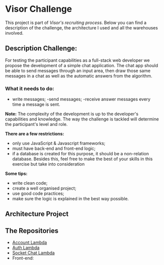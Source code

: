 # Visor Challenge

This project is part of *Visor's  recruiting process*. Below you can find a description of the challenge, the architecture I used and all the warehouses involved.

## Description Challenge:

For testing the participant capabilities as a full-stack web developer we propose the
development of a simple chat application. The chat app should be able to send messages through an input area, then draw those same messages in a chat as well as the automatic answers from the algorithm.


### What it needs to do:
- write messages;
-send messages;
-receive answer messages every time a message is sent.

**Note:** The complexity of the development is up to the developer's capabilities and knowledge. The way the
challenge is tackled will determine the participant's level and role.

**There are a few restrictions:**
- only use JavaScript & Javascript frameworks;
- must have back-end and front-end logic;
- if a database is created for this purpose, it
should be a non-relation database.
Besides this, feel free to make the best of your
skills in this exercise but take into consideration


**Some tips:**
- write clean code;
- create a well organised project;
- use good code practices;
- make sure the logic is explained in the best way
possible.



## Architecture Project



## The Repositories

- [Account Lambda](https://github.com/JeffersonGibin/visor-account-lmb-api)
- [Auth Lambda](https://github.com/JeffersonGibin/visor-auth-lmb-api)
- [Socket Chat Lambda](https://github.com/JeffersonGibin/visor-chat-lmb-socket)
- Front-end:
